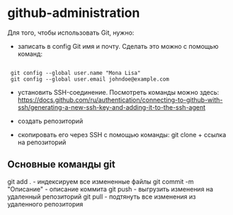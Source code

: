 # github-administration

Для того, чтобы использовать Git, нужно:
- записать в config Git имя и почту. Сделать это можно с помощью команд:
<code>
 git config --global user.name "Mona Lisa" 
 git config --global user.email johndoe@example.com
</code>

- установить SSH-соединение. Посмотреть команды можно здесь:
https://docs.github.com/ru/authentication/connecting-to-github-with-ssh/generating-a-new-ssh-key-and-adding-it-to-the-ssh-agent

- создать репозиторий

- скопировать его через SSH с помощью команды:
git clone + ссылка на репозиторий

## Основные команды git

git add . - индексируем все измененные файлы
git commit -m "Описание" - описание коммита 
git push - выгрузить изменения на удаленный репозиторий
git pull - подтянуть все изменения из удаленного  репозитория 

